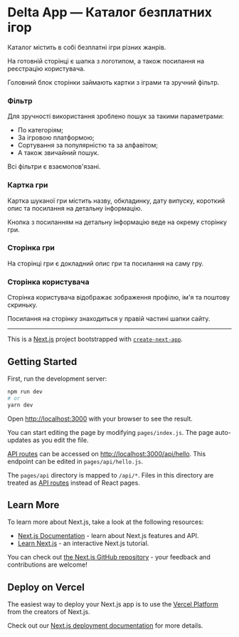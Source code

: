 # Delta App — Каталог безплатних ігор

Каталог містить в собі безплатні ігри різних жанрів.

На готовній сторінці є шапка з логотипом, а також посилання на реєстрацію користувача.

Головний блок сторінки займають картки з іграми та зручний фільтр.

### Фільтр

Для зручності використання зроблено пошук за такими параметрами:
* По категоріям;
* За ігровою платформою;
* Сортування за популярністю та за алфавітом;
* А також звичайний пошук.

Всі фільтри є взаємопов'язані.

### Картка гри

Картка шуканої гри містить назву, обкладинку, дату випуску, короткий опис та посилання на детальну інформацію.

Кнопка з посиланням на детальну інформацію веде на окрему сторінку гри.

### Сторінка гри

На сторінці гри є докладний опис гри та посилання на саму гру.

### Сторінка користувача

Сторінка користувача відображає зображення профілю, ім'я та поштову скриньку.

Посилання на сторінку знаходиться у правій частині шапки сайту.

---

This is a [Next.js](https://nextjs.org/) project bootstrapped with [`create-next-app`](https://github.com/vercel/next.js/tree/canary/packages/create-next-app).

## Getting Started

First, run the development server:

```bash
npm run dev
# or
yarn dev
```

Open [http://localhost:3000](http://localhost:3000) with your browser to see the result.

You can start editing the page by modifying `pages/index.js`. The page auto-updates as you edit the file.

[API routes](https://nextjs.org/docs/api-routes/introduction) can be accessed on [http://localhost:3000/api/hello](http://localhost:3000/api/hello). This endpoint can be edited in `pages/api/hello.js`.

The `pages/api` directory is mapped to `/api/*`. Files in this directory are treated as [API routes](https://nextjs.org/docs/api-routes/introduction) instead of React pages.

## Learn More

To learn more about Next.js, take a look at the following resources:

- [Next.js Documentation](https://nextjs.org/docs) - learn about Next.js features and API.
- [Learn Next.js](https://nextjs.org/learn) - an interactive Next.js tutorial.

You can check out [the Next.js GitHub repository](https://github.com/vercel/next.js/) - your feedback and contributions are welcome!

## Deploy on Vercel

The easiest way to deploy your Next.js app is to use the [Vercel Platform](https://vercel.com/new?utm_medium=default-template&filter=next.js&utm_source=create-next-app&utm_campaign=create-next-app-readme) from the creators of Next.js.

Check out our [Next.js deployment documentation](https://nextjs.org/docs/deployment) for more details.
